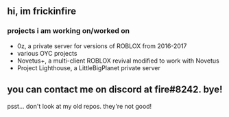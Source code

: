 ## hi, im frickinfire
### projects i am working on/worked on
- 0z, a private server for versions of ROBLOX from 2016-2017
- various OYC projects
- Novetus+, a multi-client ROBLOX revival modified to work with Novetus
- Project Lighthouse, a LittleBigPlanet private server
## you can contact me on discord at fire#8242. bye!

 psst... don't look at my old repos. they're not good!
